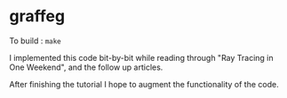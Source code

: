 # graffeg

To build :
`make`

I implemented this code bit-by-bit while reading through "Ray Tracing in One Weekend", and the follow up articles.

After finishing the tutorial I hope to augment the functionality of the code.

